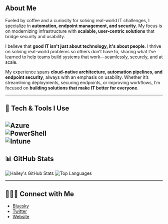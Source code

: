 ## About Me  

Fueled by coffee and a curiosity for solving real-world IT challenges, I specialize in **automation, endpoint management, and security**. My focus is on modernizing infrastructure with **scalable, user-centric solutions** that bridge security and usability.  

I believe that **good IT isn't just about technology, it's about people**. I thrive on solving real-world problems so others don’t have to, sharing what I’ve learned to help teams build systems that work—seamlessly, securely, and at scale.  

My experience spans **cloud-native architecture, automation pipelines, and endpoint security**, always with an emphasis on usability. Whether it’s streamlining deployments, securing endpoints, or improving workflows, I’m focused on **building solutions that make IT better for everyone**.  

---

## 🎯 Tech & Tools I Use

![Azure](https://img.shields.io/badge/Azure-0089D6?style=for-the-badge&logo=microsoftazure&logoColor=white)  
![PowerShell](https://img.shields.io/badge/PowerShell-AF1B57?style=for-the-badge&logo=powershell&logoColor=white)  
![Intune](https://img.shields.io/badge/Intune-947F57?style=for-the-badge&logo=microsoft&logoColor=white)
---

## 📊 GitHub Stats

![Hailey's GitHub Stats](https://github-readme-stats.vercel.app/api?username=AllwaysHyPe&show_icons=true&theme=radical&count_private=true)
![Top Languages](https://github-readme-stats.vercel.app/api/top-langs/?username=AllwaysHyPe&layout=compact&theme=radical)

---

## 👩🏻‍💻 Connect with Me  

- [Bluesky](https://bsky.app/profile/allwayshype.com)  
- [Twitter](https://x.com/AllwaysHyPe)  
- [Website](https://www.allwayshype.com/)  